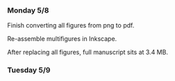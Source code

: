 ### Monday 5/8

Finish converting all figures from png to pdf.

Re-assemble multifigures in Inkscape.

After replacing all figures, full manuscript sits at 3.4 MB.

### Tuesday 5/9

